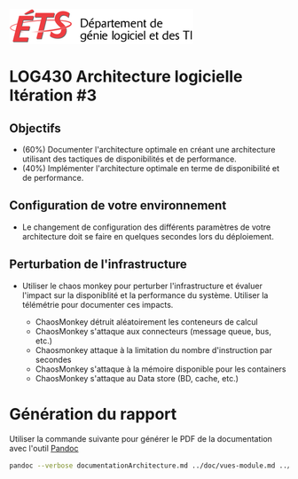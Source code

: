 ![log](../doc/assets/logo-logti.png)

# LOG430 Architecture logicielle Itération #3

## Objectifs
- (60%) Documenter l'architecture optimale en créant une architecture utilisant des tactiques de disponibilités et de performance.
- (40%) Implémenter l'architecture optimale en terme de disponibilité et de performance.

## Configuration de votre environnement
- Le changement de configuration des différents paramètres de votre architecture doit se faire en quelques secondes lors du déploiement.

## Perturbation de l'infrastructure
- Utiliser le chaos monkey pour perturber l'infrastructure et évaluer l'impact sur la disponiblité et la performance du système.  Utiliser la télémétrie pour documenter ces impacts.

  - ChaosMonkey détruit aléatoirement les conteneurs de calcul
  - ChaosMonkey s'attaque aux connecteurs (message queue, bus, etc.)
  - Chaosmonkey attaque à la limitation du nombre d'instruction par secondes
  - ChaosMonkey s'attaque à la mémoire disponible pour les containers
  - ChaosMonkey s'attaque au Data store (BD, cache, etc.)

# Génération du rapport
Utiliser la commande suivante pour générer le PDF de la documentation avec l'outil [Pandoc](https://pandoc.org)
```bash
pandoc --verbose documentationArchitecture.md ../doc/vues-module.md ../doc/footer.md ../doc/vues-cetc.md ../doc/footer.md ../doc/vues-allocation.md ../doc/footer.md ../doc/telemetrie.md ../doc/footer.md  ../doc/cu01.md ../doc/footer.md ../doc/cu02.md ../doc/footer.md ../doc/cu05.md ../doc/footer.md ../doc/cu06.md ../doc/footer.md ../doc/cu09.md ../doc/footer.md ../doc/cu11.md ../doc/footer.md ../doc/AQ-disponibilite.md ../doc/footer.md ../doc/AQ-performance.md ../doc/footer.md -o documentationArchitecture.pdf && open documentationArchitecture.pdf
```
